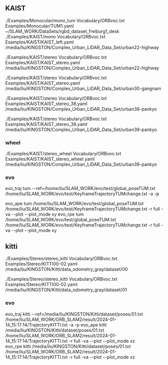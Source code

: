## KAIST
./Examples/Monocular/mono_tum Vocabulary/ORBvoc.txt Examples/Monocular/TUM1.yaml ~/SLAM_WORK/DataSets/rgbd_dataset_freiburg1_desk
./Examples/KAIST/mono Vocabulary/ORBvoc.txt Examples/KAIST/KAIST_left.yaml /media/liu/KINGSTON/Complex_Urban_LiDAR_Data_Set/urban22-highway

./Examples/KAIST/stereo Vocabulary/ORBvoc.txt Examples/KAIST/KAIST_stereo.yaml /media/liu/KINGSTON/Complex_Urban_LiDAR_Data_Set/urban22-highway

./Examples/KAIST/stereo Vocabulary/ORBvoc.txt Examples/KAIST/KAIST_stereo.yaml /media/liu/KINGSTON/Complex_Urban_LiDAR_Data_Set/urban30-gangnam

./Examples/KAIST/stereo Vocabulary/ORBvoc.txt Examples/KAIST/KAIST_stereo_38.yaml /media/liu/KINGSTON/Complex_Urban_LiDAR_Data_Set/urban38-pankyo

./Examples/KAIST/stereo Vocabulary/ORBvoc.txt Examples/KAIST/KAIST_stereo_38.yaml /media/liu/KINGSTON/Complex_Urban_LiDAR_Data_Set/urban39-pankyo

### wheel
./Examples/KAIST/stereo_wheel Vocabulary/ORBvoc.txt Examples/KAIST/KAIST_stereo_wheel.yaml /media/liu/KINGSTON/Complex_Urban_LiDAR_Data_Set/urban39-pankyo


### evo
evo_traj tum --ref=/home/liu/SLAM_WORK/evo/test/global_poseTUM.txt /home/liu/SLAM_WORK/evo/test/KeyframeTrajectoryTUMchange.txt -a  -p

evo_ape tum /home/liu/SLAM_WORK/evo/test/global_poseTUM.txt /home/liu/SLAM_WORK/evo/test/KeyframeTrajectoryTUMchange.txt -r full -va --plot --plot_mode xy
evo_rpe tum /home/liu/SLAM_WORK/evo/test/global_poseTUM.txt /home/liu/SLAM_WORK/evo/test/KeyframeTrajectoryTUMchange.txt -r full -va --plot --plot_mode xy

## kitti
./Examples/Stereo/stereo_kitti Vocabulary/ORBvoc.txt Examples/Stereo/KITTI00-02.yaml /media/liu/KINGSTON/Kitti/data_odometry_gray/dataset/00

./Examples/Stereo/stereo_kitti Vocabulary/ORBvoc.txt Examples/Stereo/KITTI00-02.yaml /media/liu/KINGSTON/Kitti/data_odometry_gray/dataset/01

### evo
evo_traj kitti --ref=/media/liu/KINGSTON/Kitti/dataset/poses/01.txt /home/liu/SLAM_WORK/ORB_SLAM2/result/2024-01-14_15:17:14/TrajectoryKITTI.txt -a  -p
evo_ape kitti /media/liu/KINGSTON/Kitti/dataset/poses/01.txt /home/liu/SLAM_WORK/ORB_SLAM2/result/2024-01-14_15:17:14/TrajectoryKITTI.txt -r full -va --plot --plot_mode xz  
evo_rpe kitti /media/liu/KINGSTON/Kitti/dataset/poses/01.txt /home/liu/SLAM_WORK/ORB_SLAM2/result/2024-01-14_15:17:14/TrajectoryKITTI.txt  -r full -va --plot --plot_mode xz 









